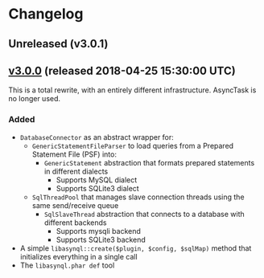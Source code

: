# Changelog

## Unreleased (v3.0.1)

## [v3.0.0](https://github.com/poggit/libasynql/compare/v3.0.0...HEAD) (released 2018-04-25 15:30:00 UTC)
This is a total rewrite, with an entirely different infrastructure. AsyncTask is no longer used.

### Added
- `DatabaseConnector` as an abstract wrapper for:
    - `GenericStatementFileParser` to load queries from a Prepared Statement File (PSF) into:
        - `GenericStatement` abstraction that formats prepared statements in different dialects
            - Supports MySQL dialect
            - Supports SQLite3 dialect
    - `SqlThreadPool` that manages slave connection threads using the same send/receive queue
        - `SqlSlaveThread` abstraction that connects to a database with different backends
            - Supports mysqli backend
            - Supports SQLite3 backend
- A simple `libasynql::create($plugin, $config, $sqlMap)` method that initializes everything in a single call
- The `libasynql.phar def` tool
